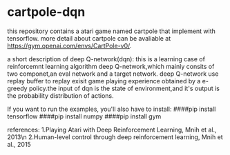 # cartpole-dqn
this repository contains a atari game named cartpole that implement with tensorflow. more detail about cartpole can be avaliable at 
https://gym.openai.com/envs/CartPole-v0/.

a short description of deep Q-network(dqn):
this is a learning case of reinforcemnt learning algorithm deep Q-network,which mainly consits of two componet,an eval network and a 
target network. deep Q-network use replay buffer to replay exisit game playing experience obtained by a e-greedy policy.the input of
dqn is the state of environment,and it's output is the probability distribution of actions.


If you want to run the examples, you'll also have to install:
####pip install tensorflow
####pip install numpy
####pip install gym

references:
1.Playing Atari with Deep Reinforcement Learning, Mnih et al., 2013\n
2.Human-level control through deep reinforcement learning, Mnih et al., 2015
